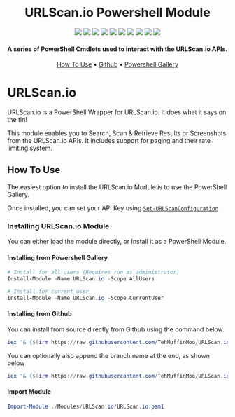 <style>
  .paramName {
    white-space: nowrap;
  }
</style>

<h1 align="center">
  <br>
  <!--<a href=""><img src="" alt="Markdownify" width="200"></a>-->
  <br>
  URLScan.io Powershell Module
  <br>
</h1>

<p align="center">
  <a href="https://www.powershellgallery.com/packages/URLScan.io"><img src="https://img.shields.io/powershellgallery/v/URLScan.io?label=Powershell%20Gallery"></a>
  <a href="https://github.com/TehMuffinMoo/URLScan.io"><img src="https://img.shields.io/github/v/release/TehMuffinMoo/URLScan.io.svg?label=Github Release"></a>
  <a href="https://github.com/TehMuffinMoo/URLScan.io"><img src="https://img.shields.io/github/languages/code-size/TehMuffinMoo/URLScan.io.svg?label=Code%20Size"></a>
  <a href="https://www.powershellgallery.com/packages/URLScan.io"><img src="https://img.shields.io/powershellgallery/dt/URLScan.io?label=Downloads"></a>
  <a href="https://www.powershellgallery.com/packages/URLScan.io"><img src="https://img.shields.io/powershellgallery/p/URLScan.io?label=Supported Platforms&color=%236600bf"></a>
  <img src="https://img.shields.io/badge/dynamic/json?url=https%3A%2F%2Fraw.githubusercontent.com%2FTehMuffinMoo%2FURLScan.io%2Fdev%2Fdocs%2Fmanifest.json&query=%24.Count&label=Available%20Functions&color=orange"</img>
  <a href="https://github.com/TehMuffinMoo/URLScan.io/releases"><img src="https://img.shields.io/github/release-date/tehmuffinmoo/URLScan.io?label=Latest%20Release"></a>
  <a href="https://psurlscanio.readthedocs.io"><img src="https://img.shields.io/readthedocs/psurlscanio?label=Docs"></a>
  <a href="https://github.com/TehMuffinMoo/URLScan.io/actions/workflows/Run%20Pester%20Tests.yaml"><img src="https://img.shields.io/github/actions/workflow/status/TehMuffinMoo/URLScan.io/Run%20Pester%20Tests.yaml?label=Dev Pester Tests&branch=dev&color=%230072c6"></a>
  <a href="https://github.com/TehMuffinMoo/URLScan.io/actions/workflows/Run%20Pester%20Tests%20(PS%20Gallery).yaml"><img src="https://img.shields.io/github/actions/workflow/status/TehMuffinMoo/URLScan.io/Run%20Pester%20Tests%20(PS%20Gallery).yaml?label=Latest Pester Tests&branch=main&color=%230072c6"></a>
</p>

<h4 align="center">A series of PowerShell Cmdlets used to interact with the URLScan.io APIs.</h4>

<p align="center">
  <a href="#how-to-use">How To Use</a> •
  <a href="https://github.com/TehMuffinMoo/URLScan.io" target="_blank">Github</a> •
  <a href="https://www.powershellgallery.com/packages/URLScan.io/" target="_blank">Powershell Gallery</a>
</p>

# URLScan.io
URLScan.io is a PowerShell Wrapper for URLScan.io. It does what it says on the tin!

This module enables you to Search, Scan & Retrieve Results or Screenshots from the URLScan.io APIs. It includes support for paging and their rate limiting system.

## How To Use
The easiest option to install the URLScan.io Module is to use the PowerShell Gallery.

Once installed, you can set your API Key using [`Set-URLScanConfiguration`](https://psurlscanio.readthedocs.io/en/latest/Functions/Set-URLScanConfiguration/)

### Installing URLScan.io Module
You can either load the module directly, or Install it as a PowerShell Module.

#### Installing from Powershell Gallery
```powershell
# Install for all users (Requires run as administrator)
Install-Module -Name URLScan.io -Scope AllUsers

# Install for current user
Install-Module -Name URLScan.io -Scope CurrentUser
```

#### Installing from Github
You can install from source directly from Github using the command below.
```powershell
iex "& {$(irm https://raw.githubusercontent.com/TehMuffinMoo/URLScan.io/main/Install.ps1)} s"
```

You can optionally also append the branch name at the end, as shown below
```powershell
iex "& {$(irm https://raw.githubusercontent.com/TehMuffinMoo/URLScan.io/main/Install.ps1)} s dev"
```

#### Import Module
```powershell
Import-Module ./Modules/URLScan.io/URLScan.io.psm1
```
